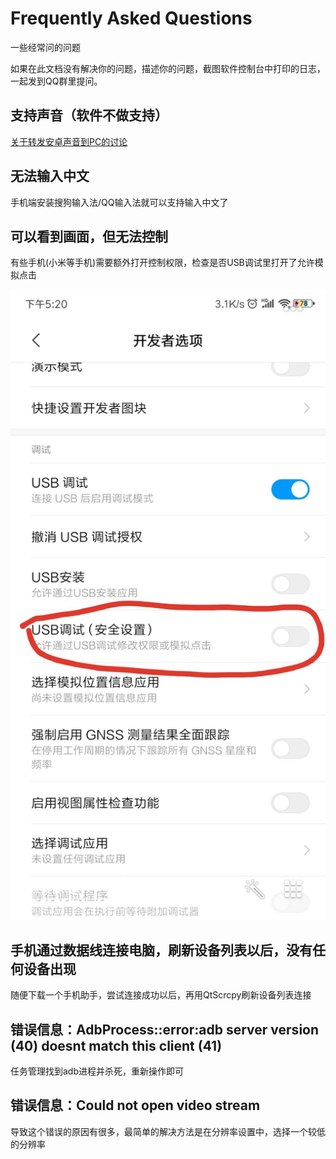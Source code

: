 # Frequently Asked Questions
一些经常问的问题

如果在此文档没有解决你的问题，描述你的问题，截图软件控制台中打印的日志，一起发到QQ群里提问。

## 支持声音（软件不做支持）
[关于转发安卓声音到PC的讨论](https://github.com/Genymobile/scrcpy/issues/14#issuecomment-543204526)

## 无法输入中文
手机端安装搜狗输入法/QQ输入法就可以支持输入中文了

## 可以看到画面，但无法控制
有些手机(小米等手机)需要额外打开控制权限，检查是否USB调试里打开了允许模拟点击

![image](image/USB调试(安全设置).jpg)

## 手机通过数据线连接电脑，刷新设备列表以后，没有任何设备出现
随便下载一个手机助手，尝试连接成功以后，再用QtScrcpy刷新设备列表连接

## 错误信息：AdbProcess::error:adb server version (40) doesnt match this client (41)
任务管理找到adb进程并杀死，重新操作即可

## 错误信息：Could not open video stream
导致这个错误的原因有很多，最简单的解决方法是在分辨率设置中，选择一个较低的分辨率

